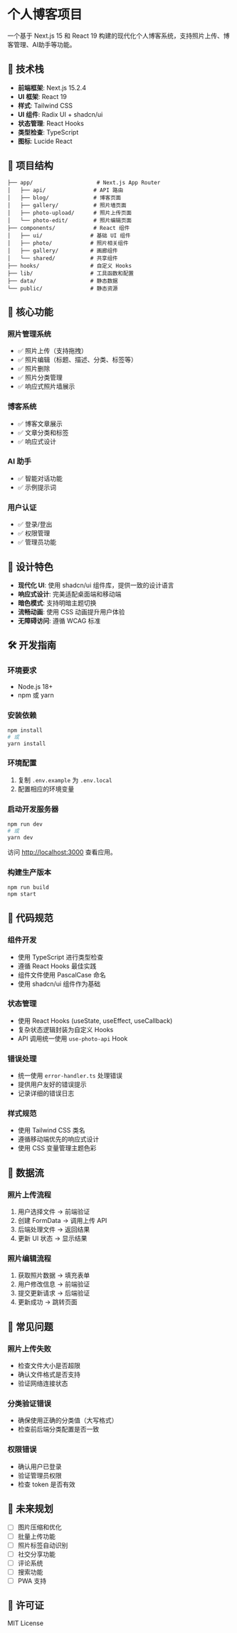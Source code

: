 # 个人博客项目

一个基于 Next.js 15 和 React 19 构建的现代化个人博客系统，支持照片上传、博客管理、AI助手等功能。

## 🚀 技术栈

- **前端框架**: Next.js 15.2.4
- **UI 框架**: React 19
- **样式**: Tailwind CSS
- **UI 组件**: Radix UI + shadcn/ui
- **状态管理**: React Hooks
- **类型检查**: TypeScript
- **图标**: Lucide React

## 📁 项目结构

```
├── app/                    # Next.js App Router
│   ├── api/               # API 路由
│   ├── blog/              # 博客页面
│   ├── gallery/           # 照片墙页面
│   ├── photo-upload/      # 照片上传页面
│   └── photo-edit/        # 照片编辑页面
├── components/            # React 组件
│   ├── ui/               # 基础 UI 组件
│   ├── photo/            # 照片相关组件
│   ├── gallery/          # 画廊组件
│   └── shared/           # 共享组件
├── hooks/                # 自定义 Hooks
├── lib/                  # 工具函数和配置
├── data/                 # 静态数据
└── public/               # 静态资源
```

## 🔧 核心功能

### 照片管理系统
- ✅ 照片上传（支持拖拽）
- ✅ 照片编辑（标题、描述、分类、标签等）
- ✅ 照片删除
- ✅ 照片分类管理
- ✅ 响应式照片墙展示

### 博客系统
- ✅ 博客文章展示
- ✅ 文章分类和标签
- ✅ 响应式设计

### AI 助手
- ✅ 智能对话功能
- ✅ 示例提示词

### 用户认证
- ✅ 登录/登出
- ✅ 权限管理
- ✅ 管理员功能

## 🎨 设计特色

- **现代化 UI**: 使用 shadcn/ui 组件库，提供一致的设计语言
- **响应式设计**: 完美适配桌面端和移动端
- **暗色模式**: 支持明暗主题切换
- **流畅动画**: 使用 CSS 动画提升用户体验
- **无障碍访问**: 遵循 WCAG 标准

## 🛠️ 开发指南

### 环境要求
- Node.js 18+
- npm 或 yarn

### 安装依赖
```bash
npm install
# 或
yarn install
```

### 环境配置
1. 复制 `.env.example` 为 `.env.local`
2. 配置相应的环境变量

### 启动开发服务器
```bash
npm run dev
# 或
yarn dev
```

访问 [http://localhost:3000](http://localhost:3000) 查看应用。

### 构建生产版本
```bash
npm run build
npm start
```

## 📝 代码规范

### 组件开发
- 使用 TypeScript 进行类型检查
- 遵循 React Hooks 最佳实践
- 组件文件使用 PascalCase 命名
- 使用 shadcn/ui 组件作为基础

### 状态管理
- 使用 React Hooks (useState, useEffect, useCallback)
- 复杂状态逻辑封装为自定义 Hooks
- API 调用统一使用 `use-photo-api` Hook

### 错误处理
- 统一使用 `error-handler.ts` 处理错误
- 提供用户友好的错误提示
- 记录详细的错误日志

### 样式规范
- 使用 Tailwind CSS 类名
- 遵循移动端优先的响应式设计
- 使用 CSS 变量管理主题色彩

## 🔄 数据流

### 照片上传流程
1. 用户选择文件 → 前端验证
2. 创建 FormData → 调用上传 API
3. 后端处理文件 → 返回结果
4. 更新 UI 状态 → 显示结果

### 照片编辑流程
1. 获取照片数据 → 填充表单
2. 用户修改信息 → 前端验证
3. 提交更新请求 → 后端验证
4. 更新成功 → 跳转页面

## 🚨 常见问题

### 照片上传失败
- 检查文件大小是否超限
- 确认文件格式是否支持
- 验证网络连接状态

### 分类验证错误
- 确保使用正确的分类值（大写格式）
- 检查前后端分类配置是否一致

### 权限错误
- 确认用户已登录
- 验证管理员权限
- 检查 token 是否有效

## 🔮 未来规划

- [ ] 图片压缩和优化
- [ ] 批量上传功能
- [ ] 照片标签自动识别
- [ ] 社交分享功能
- [ ] 评论系统
- [ ] 搜索功能
- [ ] PWA 支持

## 📄 许可证

MIT License